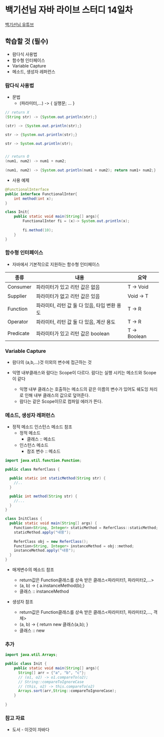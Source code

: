 # 백기선님 자바 라이브 스터디 14일차

[백기선님 유튜브](https://www.youtube.com/watch?v=peEXNN-oob4&list=PLfI752FpVCS96fSsQe2E3HzYTgdmbz6LU)

## 학습할 것 (필수)
* 람다식 사용법
* 함수형 인터페이스
* Variable Capture
* 메소드, 생성자 레퍼런스

### 람다식 사용법
* 문법
  * (파라미터,...) -> { 실행문; ... }
```java
// return X
(String str) -> {System.out.println(str);}

(str) -> {System.out.println(str);}

str -> {System.out.println(str);}

str -> System.out.println(str);


// return O
(num1, num2) -> num1 + num2;
        
(num1, num2) -> {System.out.println(num1 + num2); return num1+ num2;}

```
* 사용 예제
```java
@FunctionalInterface
public interface FunctionalInter{
    int method(int x);
}

class Init{
    public static void main(String[] args){
        FunctionalInter fi = (x)-> System.out.println(x);
        
        fi.method(10);
    }
}
```

### 함수형 인터페이스

* 자바에서 기본적으로 지원하는 함수형 인터페이스

| 종류        | 내용                         | 요약           |
|-----------|----------------------------|--------------|
| Consumer  | 파라미터가 있고 리턴 값은 없음          | T -> Void    |
| Supplier  | 파라미터가 없고 리턴 값은 있음          | Void -> T    |
| Function  | 파라미터, 리턴 값 둘 다 있음, 타입 변환 용도 | T -> R       |
| Operator  | 파라미터, 리턴 값 둘 다 있음, 계산 용도   | T -> R       |
| Predicate | 파라미터가 있고 리턴 값은 boolean     | T -> Boolean |

### Variable Capture
 * 람다의 (a,b,...)것 이외의 변수에 접근하는 것
   
 * 익명 내부클래스와 람다는 Scope이 다르다. 람다는 실행 시키는 메소드와 Scope이 같다
   * 익명 내부 클래스는 호출하는 메소드의 같은 이름의 변수가 있어도 쉐도잉 처리로 인해 내부 클래스의 값으로 덮어준다.
   * 람다는 같은 Scope이므로 컴파일 에러가 뜬다.

### 메소드, 생성자 레퍼런스
* 정적 메소드 인스턴스 메소드 참조
  * 정적 메소드
    * 클래스 :: 메소드
  * 인스턴스 메소드
    * 참조 변수 :: 메소드

```java
import java.util.function.Function;

public class ReferClass {

  public static int staticMethod(String str) {
    //..
  }

  public int method(String str) {
    //...
  }
}

class InitClass {
  public static void main(String[] args) {
    Function<String, Integer> staticMethod = ReferClass::staticMethod;
    staticMethod.apply("내용");
    
    ReferClass obj = new ReferClass();
    Function<String, Integer> instanceMethod = obj::method;
    instanceMethod.apply("내용");
  }
}
```

* 매게변수의 메소드 참조
  * return값은 Function클래스를 상속 받은 클래스<파라미터1, 파라미터2,...> 
  * (a, b) -> { a.instanceMethod(b);}
  * 클래스 :: instanceMethod

* 생성자 참조
  * return값은 Function클래스를 상속 받은 클래스<파라미터1, 파라미터2,..., 객체>
  * (a, b) -> { return new 클래스(a,b); }
  * 클래스 :: new

### 추가

```java
import java.util.Arrays;

public class Init {
    public static void main(String[] args){
      String[] arr = {"a", "b", "c"};
      // (o1, o2) -> o1.compareTo(o2);
      // String::compareToIgnoreCase
      // (this, o2) -> this.compareTo(o2)
      Arrays.sort(arr,String::compareToIgnoreCase);    
    }
    
}
```
### 참고 자료
* 도서 - 이것이 자바다
